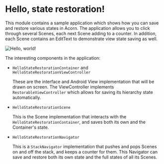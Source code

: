 Hello, state restoration!
=========================

This module contains a sample application which shows how you can save and restore
various states in Acorn.
The application allows you to click through several Scenes, each next Scene adding
to a counter.
In addition, each Scene contains an EditText to demonstrate view state saving as
well.

![Hello, world!](art/hello_staterestoration.png)

The interesting components in the application:

 - `HelloStateRestorationContainer` and `HelloStateRestorationViewController`

   These are the interface and Android View implementation that will be drawn on
   screen. The ViewController implements `RestorableViewController` which allows
   for saving its hierarchy state automatically.

 - `HelloStateRestorationScene`

   This is the Scene implementation that interacts with the
   `HelloStateRestorationContainer`, and saves both its own and the Container's
   state.

 - `HelloStateRestorationNavigator`

   This is a `StackNavigator` implementation that pushes and pops Scenes on and
   off the stack, and keeps a counter for them.
   This Navigator can save and restore both its own state and the full states of
   all its Scenes.
